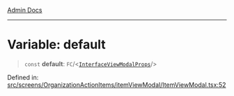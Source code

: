[Admin Docs](/)

***

# Variable: default

> `const` **default**: `FC`/<[`InterfaceViewModalProps`](screens/OrganizationActionItems/itemViewModal/ItemViewModal/README/interfaces/InterfaceViewModalProps.md)/>

Defined in: [src/screens/OrganizationActionItems/itemViewModal/ItemViewModal.tsx:52](https://github.com/PalisadoesFoundation/talawa-admin/blob/main/src/screens/OrganizationActionItems/itemViewModal/ItemViewModal.tsx#L52)
